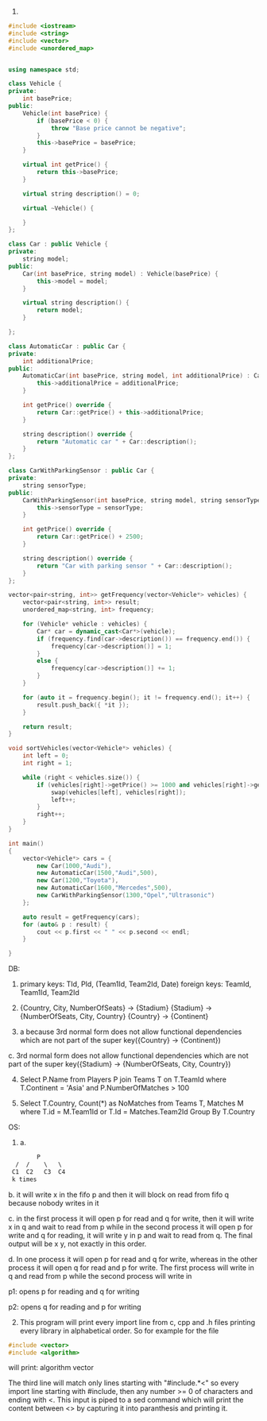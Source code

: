 1. 
```cpp
#include <iostream>
#include <string>
#include <vector>
#include <unordered_map>


using namespace std;

class Vehicle {
private:
	int basePrice;
public:
	Vehicle(int basePrice) {
		if (basePrice < 0) {
			throw "Base price cannot be negative";
		}
		this->basePrice = basePrice;
	}

	virtual int getPrice() {
		return this->basePrice;
	}

	virtual string description() = 0;

	virtual ~Vehicle() {

	}
};

class Car : public Vehicle {
private:
	string model;
public:
	Car(int basePrice, string model) : Vehicle(basePrice) {
		this->model = model;
	}

	virtual string description() {
		return model;
	}

};

class AutomaticCar : public Car {
private:
	int additionalPrice;
public:
	AutomaticCar(int basePrice, string model, int additionalPrice) : Car(basePrice, model) {
		this->additionalPrice = additionalPrice;
	}

	int getPrice() override {
		return Car::getPrice() + this->additionalPrice;
	}

	string description() override {
		return "Automatic car " + Car::description();
	}
};

class CarWithParkingSensor : public Car {
private:
	string sensorType;
public:
	CarWithParkingSensor(int basePrice, string model, string sensorType) : Car(basePrice, model) {
		this->sensorType = sensorType;
	}

	int getPrice() override {
		return Car::getPrice() + 2500;
	}

	string description() override {
		return "Car with parking sensor " + Car::description();
	}
};

vector<pair<string, int>> getFrequency(vector<Vehicle*> vehicles) {
	vector<pair<string, int>> result;
	unordered_map<string, int> frequency;

	for (Vehicle* vehicle : vehicles) {
		Car* car = dynamic_cast<Car*>(vehicle);
		if (frequency.find(car->description()) == frequency.end()) {
			frequency[car->description()] = 1;
		}
		else {
			frequency[car->description()] += 1;
		}
	}

	for (auto it = frequency.begin(); it != frequency.end(); it++) {
		result.push_back({ *it });
	}

	return result;
}

void sortVehicles(vector<Vehicle*> vehicles) {
	int left = 0;
	int right = 1;

	while (right < vehicles.size()) {
		if (vehicles[right]->getPrice() >= 1000 and vehicles[right]->getPrice() <= 2000) {
			swap(vehicles[left], vehicles[right]);
			left++;
		}
		right++;
	}
}

int main()
{
	vector<Vehicle*> cars = {
		new Car(1000,"Audi"),
		new AutomaticCar(1500,"Audi",500),
		new Car(1200,"Toyota"),
		new AutomaticCar(1600,"Mercedes",500),
		new CarWithParkingSensor(1300,"Opel","Ultrasonic")
	};

	auto result = getFrequency(cars);
	for (auto& p : result) {
		cout << p.first << " " << p.second << endl;
	}

}
```

DB:

1. primary keys: TId, PId, (Team1Id, Team2Id, Date)
   foreign keys: TeamId, Team1Id, Team2Id
2. {Country, City, NumberOfSeats} -> {Stadium}
   {Stadium} -> {NumberOfSeats, City, Country}
   {Country} -> {Continent}

3. a because 3rd normal form does not allow functional dependencies which are not part of the super key({Country} -> {Continent})

c. 3rd normal form does not allow functional dependencies which are not part of the super key({Stadium} -> {NumberOfSeats, City, Country})

4. Select P.Name from Players P join Teams T on T.TeamId where T.Continent = 'Asia' and P.NumberOfMatches > 100

5. Select T.Country, Count(*) as NoMatches from Teams T, Matches M where T.id = M.Team1Id or T.Id = Matches.Team2Id
Group By T.Country

OS:

1. a.
```txt
        P
  /  /    \   \
 C1  C2   C3  C4 
 k times
 ```
b. it will write x in the fifo p and then it will block on read from fifo q because nobody writes in it

c. in the first process it will open p for read and q for write, then it will write x in q and wait to read from p
while in the second process it will open p for write and q for reading, it will write y in p and wait to read from q. The final output will be x y, not exactly in this order.

d. In one process it will open p for read and q for write, whereas in the other process it will open q for read and p for write. The first process will write in q and read from p while the second process will write in

p1: opens p for reading and q for writing

p2: opens q for reading and p for writing

2. This program will print every import line from c, cpp and .h files printing every library in alphabetical order. So for example for the file
```cpp
#include <vector>
#include <algorithm>
```
will print:
algorithm
vector

The third line will match only lines starting with "#include.*<" so every import line starting with #include, then any number >= 0 of characters and ending with <. This input is piped to a sed command which will print the content between <> by capturing it into paranthesis and printing it.


 